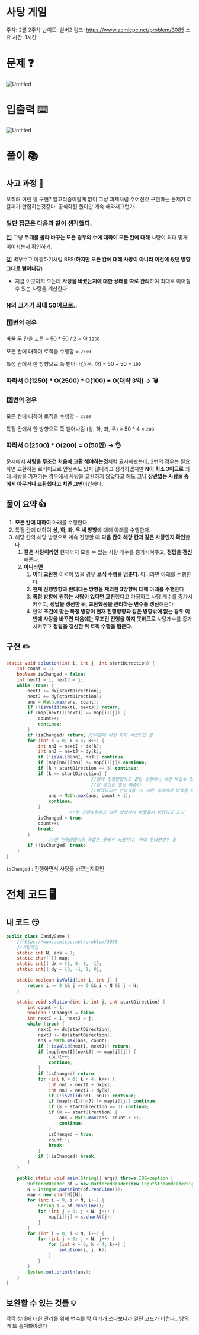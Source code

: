 # 사탕 게임

주차: 2월 2주차
난이도: 실버2
링크: https://www.acmicpc.net/problem/3085
소요 시간: 1시간

# 문제 ❓

![Untitled](https://github.com/BE-Archive/Algorithm-Study/assets/76868151/a99d6e83-2666-4c0b-8fb8-5498aacf9297)

# 입출력 ⌨️

![Untitled](https://github.com/BE-Archive/Algorithm-Study/assets/76868151/c1fdc935-ec81-49d8-ae72-bfea397974c3)

# 풀이 📚

## 사고 과정 🤔

오히려 이런 깡 구현? 알고리즘이랄게 없이 그냥 과제처럼 주어진것 구현하는 문제가 더 갈피가 안잡히는것같다. 공식화된 풀이만 계속 해와서그런가..

### 일단 **접근**은 다음과 같이 생각했다.

1️⃣ 그냥 **두개를 골라 바꾸는 모든 경우의 수에 대하여 모든 칸에 대해** 사탕이 최대 몇개 이어지는지 확인하기.

2️⃣ 벽부수고 이동하기처럼 BFS(**하지만 모든 칸에 대해 사방이 아니라 이전에 왔던 방향 그대로 뻗어나감**)

- 지금 이곳까지 오는데 **사탕을 바꿨는지에 대한 상태를 따로 관리**하여 최대로 이어질 수 있는 사탕을 계산한다.

### **N의 크기가 최대 50**이므로..

### 1️⃣**번의 경우**

바꿀 두 칸을 고름 = 50 * 50 / 2 = 약 `1250`

모든 칸에 대하여 로직을 수행함 = `2500`

특정 칸에서 한 방향으로 쭉 뻗어나감(우, 하) = 50 + 50 = `100` 

### 따라서 O(1250) * O(2500) * O(100) = O(대략 3억) → 💣

### 2️⃣번의 경우

모든 칸에 대하여 로직을 수행함 = `2500`

특정 칸에서 한 방향으로 쭉 뻗어나감 (상, 하, 좌, 우) = 50 * 4 = `200`

### 따라서 O(2500) * O(200) = O(50만) → 👌

문제에서 **사탕을 무조건 처음에 교환 해야하는것**처럼 묘사해놨는데, 2번의 경우는 필요하면 교환하는 로직이므로 안될수도 있지 않나라고 생각하겠지만 **N이 최소 3이므로** 최대 사탕을 가져가는 경우에서 사탕을 교환하지 않았다고 해도 그냥 **상관없는 사탕들 중에서 아무거나 교환했다고 치면 그만**이긴하다.

## 풀이 요약 👍

1. **모든 칸에 대하여** 아래를 수행한다.
2. 특정 칸에 대하여 **상, 하, 좌, 우 네 방향**에 대해 아래를 수행한다.
3. 해당 칸의 해당 방향으로 계속 진행할 때 **다음 칸이 해당 칸과 같은 사탕인지 확인**한다.
    1. **같은 사탕이라면** 현재까지 모을 수 있는 사탕 개수를 증가시켜주고, **정답을 갱신**해준다.
    2. **아니라면**
        1. **이미 교환한** 이력이 있을 경우 **로직 수행을 멈춘다**. 아니라면 아래를 수행한다.
        2. **현재 진행방향과 반대대는 방향을 제외한 3방향에 대해 아래를 수행**한다
        3. **특정 방향에 원하는 사탕이 있다면 교환**했다고 가정하고 사탕 개수를 증가시켜주고, **정답을 갱신한 뒤, 교환했음을 관리하는 변수를 갱신**해준다.
        4. 만약 **조건에 맞는 특정 방향이 현재 진행방향과 같은 방향밖에 없는 경우** **이번에 사탕을 바꾸면 다음에는 무조건 진행을 하지 못하므로** 사탕개수를 증가시켜주고 **정답을 갱신한 뒤 로직 수행을 멈춘다.**

## 구현 ✏️

```java
static void solution(int i, int j, int startDirection) {
    int count = 1;
    boolean isChanged = false;
    int nextI = i, nextJ = j;
    while (true) {
        nextI += dx[startDirection];
        nextJ += dy[startDirection];
        ans = Math.max(ans, count);
        if (!isValid(nextI, nextJ)) return;
        if (map[nextI][nextJ] == map[i][j]) {
            count++;
            continue;
        }
        if (isChanged) return; //다른데 사탕 이미 바꿨으면 끝
        for (int k = 0; k < 4; k++) {
            int nnI = nextI + dx[k];
            int nnJ = nextJ + dy[k];
            if (!isValid(nnI, nnJ)) continue;
            if (map[nnI][nnJ] != map[i][j]) continue;
            if (k + startDirection == 3) continue;
            if (k == startDirection) {
								//현재 진행방향하고 같은 방향에서 사탕 바꿀수 있다면
								//답 갱신은 일단 해준다.
								//바꿨다고는 안바꿔줌 -> 다른 방향에서 바꿨을 때에만 바꿔줌
                ans = Math.max(ans, count + 1); 
                continue;
            }
						//현 진행방향하고 다른 방향에서 바꿨을시 바꿨다고 표시
            isChanged = true;
            count++;
            break;
        }
				//현 진행방향이랑 똑같은 곳에서 바꿨거나, 아예 못바꾼경우 끝
        if (!isChanged) break;
    }
}
```

`isChanged` : 진행하면서 사탕을 바꿨는지확인

# 전체 코드 🖥️

## 내 코드 😏

```java
public class CandyGame {
    //https://www.acmicpc.net/problem/3085
    //사탕게임
    static int N, ans = 1;
    static char[][] map;
    static int[] dx = {1, 0, 0, -1};
    static int[] dy = {0, -1, 1, 0};

    static boolean isValid(int i, int j) {
        return i >= 0 && j >= 0 && i < N && j < N;
    }

    static void solution(int i, int j, int startDirection) {
        int count = 1;
        boolean isChanged = false;
        int nextI = i, nextJ = j;
        while (true) {
            nextI += dx[startDirection];
            nextJ += dy[startDirection];
            ans = Math.max(ans, count);
            if (!isValid(nextI, nextJ)) return;
            if (map[nextI][nextJ] == map[i][j]) {
                count++;
                continue;
            }
            if (isChanged) return;
            for (int k = 0; k < 4; k++) {
                int nnI = nextI + dx[k];
                int nnJ = nextJ + dy[k];
                if (!isValid(nnI, nnJ)) continue;
                if (map[nnI][nnJ] != map[i][j]) continue;
                if (k + startDirection == 3) continue;
                if (k == startDirection) {
                    ans = Math.max(ans, count + 1);
                    continue;
                }
                isChanged = true;
                count++;
                break;
            }
            if (!isChanged) break;
        }
    }

    public static void main(String[] args) throws IOException {
        BufferedReader bf = new BufferedReader(new InputStreamReader(System.in));
        N = Integer.parseInt(bf.readLine());
        map = new char[N][N];
        for (int i = 0; i < N; i++) {
            String s = bf.readLine();
            for (int j = 0; j < N; j++) {
                map[i][j] = s.charAt(j);
            }
        }
        for (int i = 0; i < N; i++) {
            for (int j = 0; j < N; j++) {
                for (int k = 0; k < 4; k++) {
                    solution(i, j, k);
                }
            }
        }
        System.out.println(ans);
    }
}
```

## 보완할 수 있는 것들 💡

각각 상태에 대한 관리를 위해 변수를 막 여러개 쓰다보니까 일단 코드가 더럽다.. 남의거 또 훔쳐봐야겠다